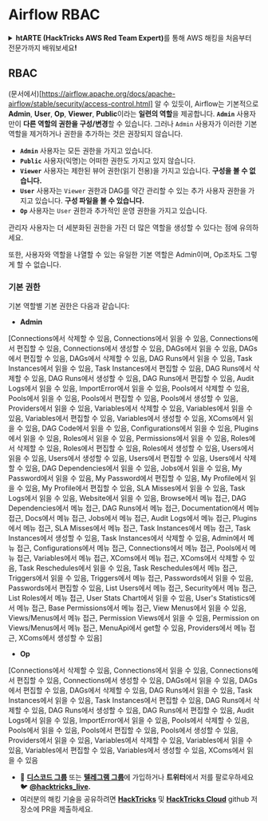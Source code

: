 # Airflow RBAC

<details>

<summary><strong>htARTE (HackTricks AWS Red Team Expert)</strong>를 통해 AWS 해킹을 처음부터 전문가까지 배워보세요<strong>!</strong></summary>

HackTricks를 지원하는 다른 방법:

* **회사를 HackTricks에서 광고하거나 HackTricks를 PDF로 다운로드**하려면 [**SUBSCRIPTION PLANS**](https://github.com/sponsors/carlospolop)를 확인하세요!
* [**공식 PEASS & HackTricks 상품**](https://peass.creator-spring.com)을 구매하세요.
* 독점적인 [**NFT 컬렉션인 The PEASS Family**](https://opensea.io/collection/the-peass-family)를 발견하세요.
* 💬 [**Discord 그룹**](https://discord.gg/hRep4RUj7f) 또는 [**텔레그램 그룹**](https://t.me/peass)에 **참여**하거나 **Twitter**에서 저를 팔로우하세요 🐦 [**@hacktricks_live**](https://twitter.com/hacktricks_live)**.**
* **HackTricks**와 **HackTricks Cloud** github 저장소에 PR을 제출하여 **해킹 기교를 공유**하세요.

</details>

## RBAC

(문서에서)[https://airflow.apache.org/docs/apache-airflow/stable/security/access-control.html] 알 수 있듯이, Airflow는 기본적으로 **Admin**, **User**, **Op**, **Viewer**, **Public**이라는 **일련의 역할**을 제공합니다. **`Admin`** 사용자만이 **다른 역할의 권한을 구성/변경**할 수 있습니다. 그러나 `Admin` 사용자가 이러한 기본 역할을 제거하거나 권한을 추가하는 것은 권장되지 않습니다.

* **`Admin`** 사용자는 모든 권한을 가지고 있습니다.
* **`Public`** 사용자(익명)는 어떠한 권한도 가지고 있지 않습니다.
* **`Viewer`** 사용자는 제한된 뷰어 권한(읽기 전용)을 가지고 있습니다. **구성을 볼 수 없습니다.**
* **`User`** 사용자는 `Viewer` 권한과 DAG를 약간 관리할 수 있는 추가 사용자 권한을 가지고 있습니다. **구성 파일을 볼 수 있습니다.**
* **`Op`** 사용자는 `User` 권한과 추가적인 운영 권한을 가지고 있습니다.

관리자 사용자는 더 세분화된 권한을 가진 더 많은 역할을 생성할 수 있다는 점에 유의하세요.

또한, 사용자와 역할을 나열할 수 있는 유일한 기본 역할은 Admin이며, Op조차도 그렇게 할 수 없습니다.

### 기본 권한

기본 역할별 기본 권한은 다음과 같습니다:

* **Admin**

\[Connections에서 삭제할 수 있음, Connections에서 읽을 수 있음, Connections에서 편집할 수 있음, Connections에서 생성할 수 있음, DAGs에서 읽을 수 있음, DAGs에서 편집할 수 있음, DAGs에서 삭제할 수 있음, DAG Runs에서 읽을 수 있음, Task Instances에서 읽을 수 있음, Task Instances에서 편집할 수 있음, DAG Runs에서 삭제할 수 있음, DAG Runs에서 생성할 수 있음, DAG Runs에서 편집할 수 있음, Audit Logs에서 읽을 수 있음, ImportError에서 읽을 수 있음, Pools에서 삭제할 수 있음, Pools에서 읽을 수 있음, Pools에서 편집할 수 있음, Pools에서 생성할 수 있음, Providers에서 읽을 수 있음, Variables에서 삭제할 수 있음, Variables에서 읽을 수 있음, Variables에서 편집할 수 있음, Variables에서 생성할 수 있음, XComs에서 읽을 수 있음, DAG Code에서 읽을 수 있음, Configurations에서 읽을 수 있음, Plugins에서 읽을 수 있음, Roles에서 읽을 수 있음, Permissions에서 읽을 수 있음, Roles에서 삭제할 수 있음, Roles에서 편집할 수 있음, Roles에서 생성할 수 있음, Users에서 읽을 수 있음, Users에서 생성할 수 있음, Users에서 편집할 수 있음, Users에서 삭제할 수 있음, DAG Dependencies에서 읽을 수 있음, Jobs에서 읽을 수 있음, My Password에서 읽을 수 있음, My Password에서 편집할 수 있음, My Profile에서 읽을 수 있음, My Profile에서 편집할 수 있음, SLA Misses에서 읽을 수 있음, Task Logs에서 읽을 수 있음, Website에서 읽을 수 있음, Browse에서 메뉴 접근, DAG Dependencies에서 메뉴 접근, DAG Runs에서 메뉴 접근, Documentation에서 메뉴 접근, Docs에서 메뉴 접근, Jobs에서 메뉴 접근, Audit Logs에서 메뉴 접근, Plugins에서 메뉴 접근, SLA Misses에서 메뉴 접근, Task Instances에서 메뉴 접근, Task Instances에서 생성할 수 있음, Task Instances에서 삭제할 수 있음, Admin에서 메뉴 접근, Configurations에서 메뉴 접근, Connections에서 메뉴 접근, Pools에서 메뉴 접근, Variables에서 메뉴 접근, XComs에서 메뉴 접근, XComs에서 삭제할 수 있음, Task Reschedules에서 읽을 수 있음, Task Reschedules에서 메뉴 접근, Triggers에서 읽을 수 있음, Triggers에서 메뉴 접근, Passwords에서 읽을 수 있음, Passwords에서 편집할 수 있음, List Users에서 메뉴 접근, Security에서 메뉴 접근, List Roles에서 메뉴 접근, User Stats Chart에서 읽을 수 있음, User's Statistics에서 메뉴 접근, Base Permissions에서 메뉴 접근, View Menus에서 읽을 수 있음, Views/Menus에서 메뉴 접근, Permission Views에서 읽을 수 있음, Permission on Views/Menus에서 메뉴 접근, MenuApi에서 get할 수 있음, Providers에서 메뉴 접근, XComs에서 생성할 수 있음]

* **Op**

\[Connections에서 삭제할 수 있음, Connections에서 읽을 수 있음, Connections에서 편집할 수 있음, Connections에서 생성할 수 있음, DAGs에서 읽을 수 있음, DAGs에서 편집할 수 있음, DAGs에서 삭제할 수 있음, DAG Runs에서 읽을 수 있음, Task Instances에서 읽을 수 있음, Task Instances에서 편집할 수 있음, DAG Runs에서 삭제할 수 있음, DAG Runs에서 생성할 수 있음, DAG Runs에서 편집할 수 있음, Audit Logs에서 읽을 수 있음, ImportError에서 읽을 수 있음, Pools에서 삭제할 수 있음, Pools에서 읽을 수 있음, Pools에서 편집할 수 있음, Pools에서 생성할 수 있음, Providers에서 읽을 수 있음, Variables에서 삭제할 수 있음, Variables에서 읽을 수 있음, Variables에서 편집할 수 있음, Variables에서 생성할 수 있음, XComs에서 읽을 수 있음
* 💬 [**디스코드 그룹**](https://discord.gg/hRep4RUj7f) 또는 [**텔레그램 그룹**](https://t.me/peass)에 가입하거나 **트위터**에서 저를 팔로우하세요 🐦 [**@hacktricks_live**](https://twitter.com/hacktricks_live)**.**
* 여러분의 해킹 기술을 공유하려면 [**HackTricks**](https://github.com/carlospolop/hacktricks) 및 [**HackTricks Cloud**](https://github.com/carlospolop/hacktricks-cloud) github 저장소에 PR을 제출하세요.
